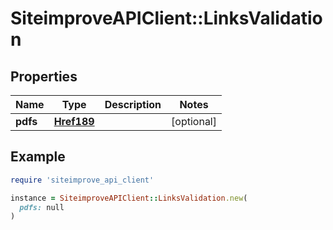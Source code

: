 # SiteimproveAPIClient::LinksValidation

## Properties

| Name | Type | Description | Notes |
| ---- | ---- | ----------- | ----- |
| **pdfs** | [**Href189**](Href189.md) |  | [optional] |

## Example

```ruby
require 'siteimprove_api_client'

instance = SiteimproveAPIClient::LinksValidation.new(
  pdfs: null
)
```

